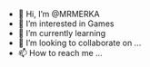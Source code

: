 - 👋 Hi, I’m @MRMERKA
- 👀 I’m interested in Games
- 🌱 I’m currently learning 
- 💞️ I’m looking to collaborate on ...
- 📫 How to reach me ...

<!---
MRMERKA/MRMERKA is a ✨ special ✨ repository because its `README.md` (this file) appears on your GitHub profile.
You can click the Preview link to take a look at your changes.
--->
